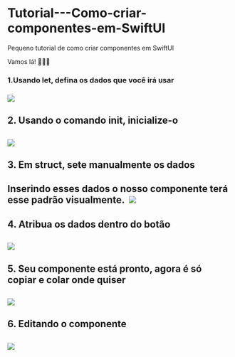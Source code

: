# Tutorial---Como-criar-componentes-em-SwiftUI
<p> Pequeno tutorial de como criar componentes em SwiftUI</p>


Vamos lá! 👩🏽‍💻

<h3>1.Usando let, defina os dados que você irá usar <h3/>
<img src="https://user-images.githubusercontent.com/102704880/204399996-5438800f-4e09-4347-9e5f-8ab58f12d29f.gif"/>

<h2>2. Usando o comando init, inicialize-o<h2/>
<img src="https://user-images.githubusercontent.com/102704880/204400461-2e35af32-2d28-445b-a681-70be83be9483.gif"/>

<h2>3. Em struct, sete manualmente os dados<h2/>
Inserindo esses dados o nosso componente terá esse padrão visualmente. 
<img src="https://user-images.githubusercontent.com/102704880/204401040-b1e338eb-d02e-4df5-9600-e6ad80805aba.gif"/>

<h2>4. Atribua os dados dentro do botão<h2/>
<img src="https://user-images.githubusercontent.com/102704880/204401147-a775910f-f236-4fa9-bf60-ab461c997d38.gif"/>

<h2>5. Seu componente está pronto, agora é só copiar e colar onde quiser<h2/>
<img src="https://user-images.githubusercontent.com/102704880/204401347-b8039c48-f11d-4476-926b-7508897982a9.gif"/>

<h2>6. Editando o componente<h2/>
<img src="https://user-images.githubusercontent.com/102704880/204401437-c99158d6-f0b2-4d8e-9193-a4ea4bc57fe6.gif"/>
